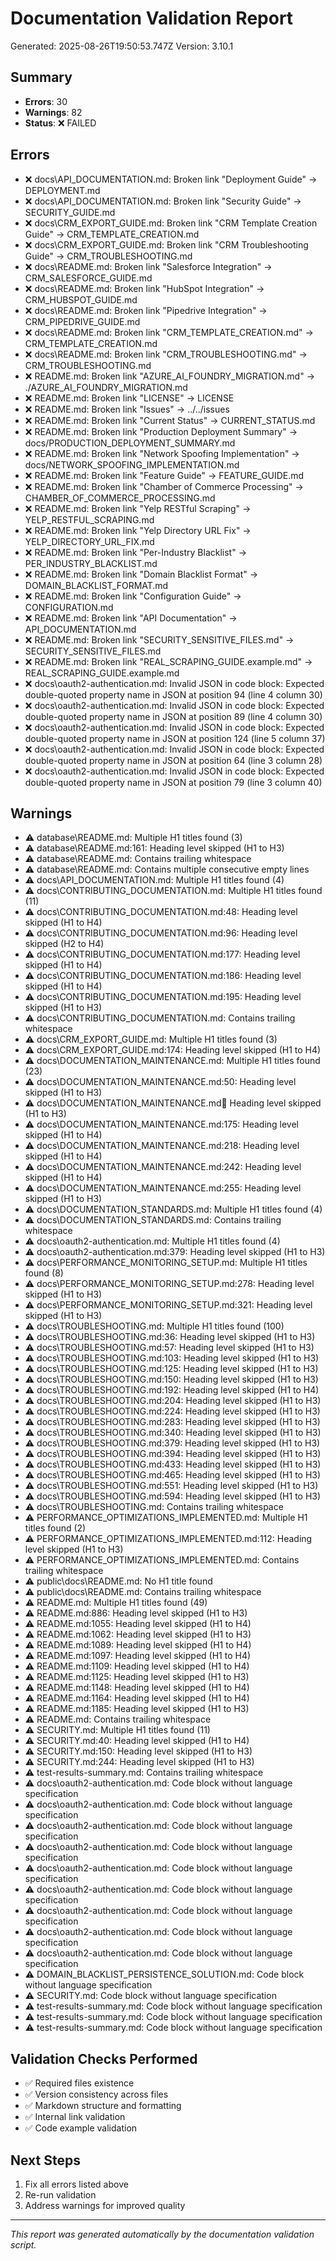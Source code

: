 # Documentation Validation Report

Generated: 2025-08-26T19:50:53.747Z Version: 3.10.1

## Summary

- **Errors**: 30
- **Warnings**: 82
- **Status**: ❌ FAILED

## Errors

- ❌ docs\API_DOCUMENTATION.md: Broken link "Deployment Guide" -> DEPLOYMENT.md
- ❌ docs\API_DOCUMENTATION.md: Broken link "Security Guide" ->
  SECURITY_GUIDE.md
- ❌ docs\CRM_EXPORT_GUIDE.md: Broken link "CRM Template Creation Guide" ->
  CRM_TEMPLATE_CREATION.md
- ❌ docs\CRM_EXPORT_GUIDE.md: Broken link "CRM Troubleshooting Guide" ->
  CRM_TROUBLESHOOTING.md
- ❌ docs\README.md: Broken link "Salesforce Integration" ->
  CRM_SALESFORCE_GUIDE.md
- ❌ docs\README.md: Broken link "HubSpot Integration" -> CRM_HUBSPOT_GUIDE.md
- ❌ docs\README.md: Broken link "Pipedrive Integration" ->
  CRM_PIPEDRIVE_GUIDE.md
- ❌ docs\README.md: Broken link "CRM_TEMPLATE_CREATION.md" ->
  CRM_TEMPLATE_CREATION.md
- ❌ docs\README.md: Broken link "CRM_TROUBLESHOOTING.md" ->
  CRM_TROUBLESHOOTING.md
- ❌ README.md: Broken link "AZURE_AI_FOUNDRY_MIGRATION.md" ->
  ./AZURE_AI_FOUNDRY_MIGRATION.md
- ❌ README.md: Broken link "LICENSE" -> LICENSE
- ❌ README.md: Broken link "Issues" -> ../../issues
- ❌ README.md: Broken link "Current Status" -> CURRENT_STATUS.md
- ❌ README.md: Broken link "Production Deployment Summary" ->
  docs/PRODUCTION_DEPLOYMENT_SUMMARY.md
- ❌ README.md: Broken link "Network Spoofing Implementation" ->
  docs/NETWORK_SPOOFING_IMPLEMENTATION.md
- ❌ README.md: Broken link "Feature Guide" -> FEATURE_GUIDE.md
- ❌ README.md: Broken link "Chamber of Commerce Processing" ->
  CHAMBER_OF_COMMERCE_PROCESSING.md
- ❌ README.md: Broken link "Yelp RESTful Scraping" -> YELP_RESTFUL_SCRAPING.md
- ❌ README.md: Broken link "Yelp Directory URL Fix" ->
  YELP_DIRECTORY_URL_FIX.md
- ❌ README.md: Broken link "Per-Industry Blacklist" ->
  PER_INDUSTRY_BLACKLIST.md
- ❌ README.md: Broken link "Domain Blacklist Format" ->
  DOMAIN_BLACKLIST_FORMAT.md
- ❌ README.md: Broken link "Configuration Guide" -> CONFIGURATION.md
- ❌ README.md: Broken link "API Documentation" -> API_DOCUMENTATION.md
- ❌ README.md: Broken link "SECURITY_SENSITIVE_FILES.md" ->
  SECURITY_SENSITIVE_FILES.md
- ❌ README.md: Broken link "REAL_SCRAPING_GUIDE.example.md" ->
  REAL_SCRAPING_GUIDE.example.md
- ❌ docs\oauth2-authentication.md: Invalid JSON in code block: Expected
  double-quoted property name in JSON at position 94 (line 4 column 30)
- ❌ docs\oauth2-authentication.md: Invalid JSON in code block: Expected
  double-quoted property name in JSON at position 89 (line 4 column 30)
- ❌ docs\oauth2-authentication.md: Invalid JSON in code block: Expected
  double-quoted property name in JSON at position 124 (line 5 column 37)
- ❌ docs\oauth2-authentication.md: Invalid JSON in code block: Expected
  double-quoted property name in JSON at position 64 (line 3 column 28)
- ❌ docs\oauth2-authentication.md: Invalid JSON in code block: Expected
  double-quoted property name in JSON at position 79 (line 3 column 40)

## Warnings

- ⚠️ database\README.md: Multiple H1 titles found (3)
- ⚠️ database\README.md:161: Heading level skipped (H1 to H3)
- ⚠️ database\README.md: Contains trailing whitespace
- ⚠️ database\README.md: Contains multiple consecutive empty lines
- ⚠️ docs\API_DOCUMENTATION.md: Multiple H1 titles found (4)
- ⚠️ docs\CONTRIBUTING_DOCUMENTATION.md: Multiple H1 titles found (11)
- ⚠️ docs\CONTRIBUTING_DOCUMENTATION.md:48: Heading level skipped (H1 to H4)
- ⚠️ docs\CONTRIBUTING_DOCUMENTATION.md:96: Heading level skipped (H2 to H4)
- ⚠️ docs\CONTRIBUTING_DOCUMENTATION.md:177: Heading level skipped (H1 to H4)
- ⚠️ docs\CONTRIBUTING_DOCUMENTATION.md:186: Heading level skipped (H1 to H4)
- ⚠️ docs\CONTRIBUTING_DOCUMENTATION.md:195: Heading level skipped (H1 to H3)
- ⚠️ docs\CONTRIBUTING_DOCUMENTATION.md: Contains trailing whitespace
- ⚠️ docs\CRM_EXPORT_GUIDE.md: Multiple H1 titles found (3)
- ⚠️ docs\CRM_EXPORT_GUIDE.md:174: Heading level skipped (H1 to H4)
- ⚠️ docs\DOCUMENTATION_MAINTENANCE.md: Multiple H1 titles found (23)
- ⚠️ docs\DOCUMENTATION_MAINTENANCE.md:50: Heading level skipped (H1 to H3)
- ⚠️ docs\DOCUMENTATION_MAINTENANCE.md:100: Heading level skipped (H1 to H3)
- ⚠️ docs\DOCUMENTATION_MAINTENANCE.md:175: Heading level skipped (H1 to H4)
- ⚠️ docs\DOCUMENTATION_MAINTENANCE.md:218: Heading level skipped (H1 to H4)
- ⚠️ docs\DOCUMENTATION_MAINTENANCE.md:242: Heading level skipped (H1 to H4)
- ⚠️ docs\DOCUMENTATION_MAINTENANCE.md:255: Heading level skipped (H1 to H3)
- ⚠️ docs\DOCUMENTATION_STANDARDS.md: Multiple H1 titles found (4)
- ⚠️ docs\DOCUMENTATION_STANDARDS.md: Contains trailing whitespace
- ⚠️ docs\oauth2-authentication.md: Multiple H1 titles found (4)
- ⚠️ docs\oauth2-authentication.md:379: Heading level skipped (H1 to H3)
- ⚠️ docs\PERFORMANCE_MONITORING_SETUP.md: Multiple H1 titles found (8)
- ⚠️ docs\PERFORMANCE_MONITORING_SETUP.md:278: Heading level skipped (H1 to H3)
- ⚠️ docs\PERFORMANCE_MONITORING_SETUP.md:321: Heading level skipped (H1 to H3)
- ⚠️ docs\TROUBLESHOOTING.md: Multiple H1 titles found (100)
- ⚠️ docs\TROUBLESHOOTING.md:36: Heading level skipped (H1 to H3)
- ⚠️ docs\TROUBLESHOOTING.md:57: Heading level skipped (H1 to H3)
- ⚠️ docs\TROUBLESHOOTING.md:103: Heading level skipped (H1 to H3)
- ⚠️ docs\TROUBLESHOOTING.md:125: Heading level skipped (H1 to H3)
- ⚠️ docs\TROUBLESHOOTING.md:150: Heading level skipped (H1 to H3)
- ⚠️ docs\TROUBLESHOOTING.md:192: Heading level skipped (H1 to H4)
- ⚠️ docs\TROUBLESHOOTING.md:204: Heading level skipped (H1 to H3)
- ⚠️ docs\TROUBLESHOOTING.md:224: Heading level skipped (H1 to H3)
- ⚠️ docs\TROUBLESHOOTING.md:283: Heading level skipped (H1 to H3)
- ⚠️ docs\TROUBLESHOOTING.md:340: Heading level skipped (H1 to H3)
- ⚠️ docs\TROUBLESHOOTING.md:379: Heading level skipped (H1 to H3)
- ⚠️ docs\TROUBLESHOOTING.md:394: Heading level skipped (H1 to H3)
- ⚠️ docs\TROUBLESHOOTING.md:433: Heading level skipped (H1 to H3)
- ⚠️ docs\TROUBLESHOOTING.md:465: Heading level skipped (H1 to H3)
- ⚠️ docs\TROUBLESHOOTING.md:551: Heading level skipped (H1 to H3)
- ⚠️ docs\TROUBLESHOOTING.md:594: Heading level skipped (H1 to H3)
- ⚠️ docs\TROUBLESHOOTING.md: Contains trailing whitespace
- ⚠️ PERFORMANCE_OPTIMIZATIONS_IMPLEMENTED.md: Multiple H1 titles found (2)
- ⚠️ PERFORMANCE_OPTIMIZATIONS_IMPLEMENTED.md:112: Heading level skipped (H1 to
  H3)
- ⚠️ PERFORMANCE_OPTIMIZATIONS_IMPLEMENTED.md: Contains trailing whitespace
- ⚠️ public\docs\README.md: No H1 title found
- ⚠️ public\docs\README.md: Contains trailing whitespace
- ⚠️ README.md: Multiple H1 titles found (49)
- ⚠️ README.md:886: Heading level skipped (H1 to H3)
- ⚠️ README.md:1055: Heading level skipped (H1 to H4)
- ⚠️ README.md:1062: Heading level skipped (H1 to H3)
- ⚠️ README.md:1089: Heading level skipped (H1 to H4)
- ⚠️ README.md:1097: Heading level skipped (H1 to H4)
- ⚠️ README.md:1109: Heading level skipped (H1 to H4)
- ⚠️ README.md:1125: Heading level skipped (H1 to H3)
- ⚠️ README.md:1148: Heading level skipped (H1 to H4)
- ⚠️ README.md:1164: Heading level skipped (H1 to H4)
- ⚠️ README.md:1185: Heading level skipped (H1 to H3)
- ⚠️ README.md: Contains trailing whitespace
- ⚠️ SECURITY.md: Multiple H1 titles found (11)
- ⚠️ SECURITY.md:40: Heading level skipped (H1 to H4)
- ⚠️ SECURITY.md:150: Heading level skipped (H1 to H3)
- ⚠️ SECURITY.md:244: Heading level skipped (H1 to H3)
- ⚠️ test-results-summary.md: Contains trailing whitespace
- ⚠️ docs\oauth2-authentication.md: Code block without language specification
- ⚠️ docs\oauth2-authentication.md: Code block without language specification
- ⚠️ docs\oauth2-authentication.md: Code block without language specification
- ⚠️ docs\oauth2-authentication.md: Code block without language specification
- ⚠️ docs\oauth2-authentication.md: Code block without language specification
- ⚠️ docs\oauth2-authentication.md: Code block without language specification
- ⚠️ docs\oauth2-authentication.md: Code block without language specification
- ⚠️ docs\oauth2-authentication.md: Code block without language specification
- ⚠️ docs\oauth2-authentication.md: Code block without language specification
- ⚠️ DOMAIN_BLACKLIST_PERSISTENCE_SOLUTION.md: Code block without language
  specification
- ⚠️ SECURITY.md: Code block without language specification
- ⚠️ test-results-summary.md: Code block without language specification
- ⚠️ test-results-summary.md: Code block without language specification
- ⚠️ test-results-summary.md: Code block without language specification

## Validation Checks Performed

- ✅ Required files existence
- ✅ Version consistency across files
- ✅ Markdown structure and formatting
- ✅ Internal link validation
- ✅ Code example validation

## Next Steps

1. Fix all errors listed above
2. Re-run validation
3. Address warnings for improved quality

---

_This report was generated automatically by the documentation validation
script._
